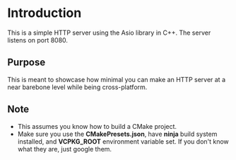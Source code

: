 # Introduction

This is a simple HTTP server using the Asio library in C++. The server listens on port 8080.

## Purpose

This is meant to showcase how minimal you can make an HTTP server at a near barebone level while being cross-platform.

## Note

- This assumes you know how to build a CMake project.
- Make sure you use the **CMakePresets.json**, have **ninja** build system installed, and **VCPKG_ROOT** environment variable set. If you don't know what they are, just google them.
